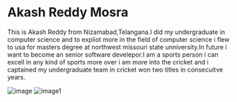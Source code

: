 # Akash Reddy Mosra

This is Akash Reddy from Nizamabad,Telangana.I did my undergraduate in  computer science and to expliot more  in the field of computer science i flew to usa for masters degree at northwest missouri state unniversity.In future i want to become an senior software develepor.I am a  sports person i can excell in any kind of sports more over i am more into the cricket and i captained my undergraduate team in cricket won two titles in consecuitve years. 


<!-- ![pic2](\pic2.jpg) -->
![image](./pic2.jpg)
![image1](https://www.gstatic.com/webp/gallery3/1_webp_ll.png)
